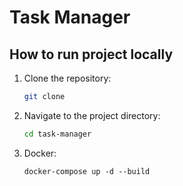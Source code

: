 # Task Manager

## How to run project locally
1. Clone the repository:
   ```bash
   git clone
   ```
2. Navigate to the project directory:
   ```bash
   cd task-manager
   ```
3. Docker:
    ```
    docker-compose up -d --build
   ```
